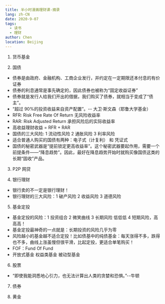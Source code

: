 ```yaml
---
title: 半小时漫画理财课-摘录
lang: zh-CN
date: 2020-9-07
tags:
  - 读书
  - 理财
author: Chen
location: Beijing
---
```


1. 货币基金

2. 国债

- 债券是由政府、金融机构、工商企业发行，并约定在一定期限还本付息的有价证券
- 债券的利息通常是事先确定的，因此债券也被称为“固定收益证券”
- 债券就是发行人给我们开出的借据，我们购买了债券，就相当于变成了“债主”。
- “超过 90%的投资收益来自资产配置”。-- 大卫·斯文森（耶鲁大学基金）
- RFR: Risk Free Rate Of Return 无风险收益率
- RAR: Risk Adjusted Return 承担风险后的实际收益率
- 高收益理财收益 = RFR + RAR
- 国债的三大风险: 1 流动性风险 2 通胀风险 3 利率风险
- 适合普通人购买的国债有两种：电子式（计复利） 和 凭证式
- 国债的秘密武器是“提前锁定更高收益率”。这个秘密武器要起作用，需要一个前提条件——“降息趋势”。因此，最好在降息趋势开始时就购买像国债这类的长期“固收”产品。

3. P2P 网贷

4. 银行理财

- 银行卖的不一定是银行理财！
- 银行理财的三大风险：1 破产风险 2 收益风险 3 道德风险

5. 基金定投

- 基金定投的风险：1 投资组合 2 微笑曲线 3 长期风险 低低低 4 短期风险，高高高！
- 基金定投最神奇的一点就是：长期投资的风险几乎为零
- 风险越小的基金越不适合定投！比如债基中的纯债基金：每天涨得不多，跌得也不多，曲线上涨虽慢但很平滑，比起定投，更适合单笔购买！
- FOF：Fund Of Fund
- 开放式基金 权益类基金 被动型基金

6. 股票

- “即使我能洞悉地心引力，也无法计算出人类的贪婪和恐惧。”--牛顿

7. 债券

8. 黄金
